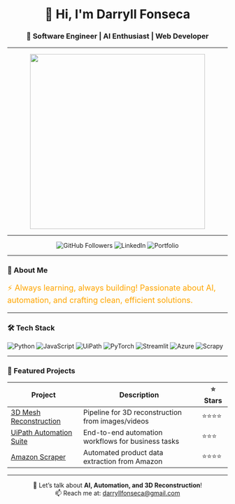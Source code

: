 <!-- Profile Header -->
<h1 align="center">👋 Hi, I'm Darryll Fonseca</h1>
<h3 align="center">🚀 Software Engineer | AI Enthusiast | Web Developer</h3>

---

<!-- Banner GIF -->
<p align="center">
  <img src="https://tenor.com/view/laptop-gif-26065234" width="400"/>
</p>

---

<!-- Badges -->
<p align="center">
  <img src="https://img.shields.io/github/followers/darryllfonseca?style=social" alt="GitHub Followers"/>
  <img src="https://img.shields.io/badge/LinkedIn-Connect-blue?logo=linkedin" alt="LinkedIn"/>
  <img src="https://img.shields.io/badge/Portfolio-Visit-orange" alt="Portfolio"/>
</p>

---

<!-- About Me -->
### 🌟 About Me
<p style="color:orange; font-size:18px;">
⚡ Always learning, always building! Passionate about AI, automation, and crafting clean, efficient solutions.
</p>

---

<!-- Tech Stack -->
### 🛠 Tech Stack
![Python](https://img.shields.io/badge/-Python-333?logo=python)
![JavaScript](https://img.shields.io/badge/-JavaScript-333?logo=javascript)
![UiPath](https://img.shields.io/badge/-UiPath-blue?logo=uipath)
![PyTorch](https://img.shields.io/badge/-PyTorch-333?logo=pytorch)
![Streamlit](https://img.shields.io/badge/-Streamlit-FF4B4B?logo=streamlit)
![Azure](https://img.shields.io/badge/-Azure-0078D4?logo=microsoftazure)
![Scrapy](https://img.shields.io/badge/-Scrapy-60A839?logo=scrapy)

---

<!-- Projects Table -->
### 📂 Featured Projects

| Project | Description | ⭐ Stars |
|---------|-------------|---------|
| [3D Mesh Reconstruction](https://github.com/yourrepo) | Pipeline for 3D reconstruction from images/videos | ⭐⭐⭐⭐ |
| [UiPath Automation Suite](https://github.com/yourrepo) | End-to-end automation workflows for business tasks | ⭐⭐⭐ |
| [Amazon Scraper](https://github.com/yourrepo) | Automated product data extraction from Amazon | ⭐⭐⭐⭐ |

---

<!-- Fun Footer -->
<p align="center">
  💬 Let’s talk about <b>AI, Automation, and 3D Reconstruction</b>!  
  <br>
  📫 Reach me at: <a href="mailto:your.email@example.com">darryllfonseca@gmail.com</a>
</p>
